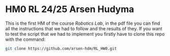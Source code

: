# HM0 RL 24/25 Arsen Hudyma

This is the first HM of the course *Robotics Lab*, in the pdf file you can find all the instructions that we had to follow and the results of they.
If you want to test the script that we had to implement you firstly have to clone this repo with the command:
```bash
git clone https://github.com/arsen-hdm/RL_HW0.git
```
